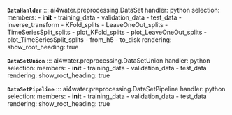 **`DataHanlder`**
::: ai4water.preprocessing.DataSet
    handler: python
    selection:
        members:
            - __init__
            - training_data
            - validation_data
            - test_data
            - inverse_transform
            - KFold_splits
            - LeaveOneOut_splits
            - TimeSeriesSplit_splits
            - plot_KFold_splits
            - plot_LeaveOneOut_splits
            - plot_TimeSeriesSplit_splits
            - from_h5
            - to_disk
    rendering:
        show_root_heading: true

**`DataSetUnion`**
::: ai4water.preprocessing.DataSetUnion
    handler: python
    selection:
        members:
            - __init__
            - training_data
            - validation_data
            - test_data
    rendering:
        show_root_heading: true

**`DataSetPipeline`**
::: ai4water.preprocessing.DataSetPipeline
    handler: python
    selection:
        members:
            - __init__
            - training_data
            - validation_data
            - test_data
    rendering:
        show_root_heading: true